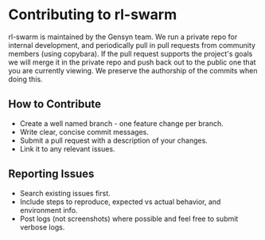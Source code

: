 # Contributing to rl-swarm

rl-swarm is maintained by the Gensyn team. We run a private repo for internal development, and periodically pull in pull requests from community members (using copybara). If the pull request supports the project's goals we will merge it in the private repo and push back out to the public one that you are currently viewing. We preserve the authorship of the commits when doing this.

## How to Contribute
- Create a well named branch - one feature change per branch.
- Write clear, concise commit messages.
- Submit a pull request with a description of your changes.
- Link it to any relevant issues.

## Reporting Issues
- Search existing issues first.
- Include steps to reproduce, expected vs actual behavior, and environment info.
- Post logs (not screenshots) where possible and feel free to submit verbose logs.